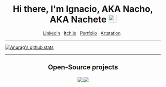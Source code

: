 <div align="center">
   <h1>Hi there, I'm Ignacio, AKA Nacho, AKA Nachete <img src="https://media.giphy.com/media/hvRJCLFzcasrR4ia7z/giphy.gif" width="25px"> </h1>
</div>

<p align='center'>
   <a href="https://www.linkedin.com/in/ignaciosierraclavijo/" target="_blank">Linkedin</a>&nbsp;&nbsp;
<a href="https://ignacio-sierra.itch.io" target="_blank">Itch.io</a>&nbsp;&nbsp;
<a href="http://ignaciosierra.epizy.com" target="_blank">Portfolio</a>&nbsp;&nbsp;
<a href="https://www.artstation.com/nachosierra" target="_blank">Artstation</a>&nbsp;&nbsp;
</p>

<hr>

[![Anurag's github stats](https://github-readme-stats.vercel.app/api?username=nachocss&hide=stars)](https://github.com/nachocss/github-readme-stats)

<hr>

<h2 align="center">Open-Source projects</h2>

<div align="center">
   <a href="https://github.com/ayudadigital/huelladigital-backend">
     <img align="center" src="https://github-readme-stats.vercel.app/api/pin/?username=ayudadigital&repo=huelladigital-backend" />
   </a>
   <a href="https://github.com/ayudadigital/huelladigital-platform">
     <img align="center" src="https://github-readme-stats.vercel.app/api/pin/?username=ayudadigital&repo=huelladigital-platform" />
   </a>
</div>



<!--
<br>
[![Top Langs](https://github-readme-stats.vercel.app/api/top-langs/?username=nachocss&layout=compact)](https://github.com/nachocss/github-readme-stats)
-->
<!--
**Nachocss/Nachocss** is a ✨ _special_ ✨ repository because its `README.md` (this file) appears on your GitHub profile.

Here are some ideas to get you started:

- 🔭 I’m currently working on ...
- 🌱 I’m currently learning ...
- 👯 I’m looking to collaborate on ...
- 🤔 I’m looking for help with ...
- 💬 Ask me about ...
- 📫 How to reach me: ...
- 😄 Pronouns: ...
- ⚡ Fun fact: ...
-->
